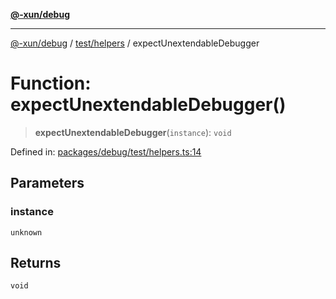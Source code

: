 [**@-xun/debug**](../../../README.md)

***

[@-xun/debug](../../../README.md) / [test/helpers](../README.md) / expectUnextendableDebugger

# Function: expectUnextendableDebugger()

> **expectUnextendableDebugger**(`instance`): `void`

Defined in: [packages/debug/test/helpers.ts:14](https://github.com/Xunnamius/rejoinder/blob/6364d654a78668a6aba3808c40b450fcc2389353/packages/debug/test/helpers.ts#L14)

## Parameters

### instance

`unknown`

## Returns

`void`
